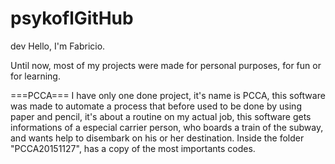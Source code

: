 # psykoflGitHub
dev
Hello, I'm Fabricio.

Until now, most of my projects were made for personal purposes, for fun or for learning.



===PCCA===
I have only one done project, it's name is PCCA, this software was made to automate a process
that before used to be done by using paper and pencil, it's about a routine on my actual job,
this software gets informations of a especial carrier person, who boards a train of the subway,
and wants help to disembark on his or her destination.
Inside the folder "PCCA20151127", has a copy of the most importants codes.
